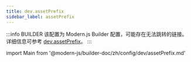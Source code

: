 ```yaml
---
title: dev.assetPrefix
sidebar_label: assetPrefix
---
```


:::info BUILDER
该配置为 Modern.js Builder 配置，可能存在无法跳转的链接。详细信息可参考 [dev.assetPrefix](https://modernjs.dev/builder/zh/api/config-dev.html#dev-assetprefix)。
:::

import Main from '@modern-js/builder-doc/zh/config/dev/assetPrefix.md'

<Main />
